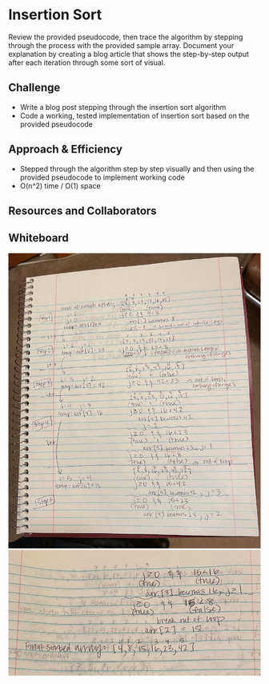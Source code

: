 # Insertion Sort

Review the provided pseudocode, then trace the algorithm by stepping through the process with the provided sample array. Document your explanation by creating a blog article that shows the step-by-step output after each iteration through some sort of visual.

## Challenge

<!-- Description of the challenge -->
- Write a blog post stepping through the insertion sort algorithm
- Code a working, tested implementation of insertion sort based on the provided pseudocode

## Approach & Efficiency

<!-- What approach did you take? Why? What is the Big O space/time for this approach? -->
- Stepped through the algorithm step by step visually and then using the provided pseudocode to implement working code
- O(n^2) time / O(1) space

## Resources and Collaborators

## Whiteboard

![image](assets/insertion1.png)
![image](assets/insertion2.png)
